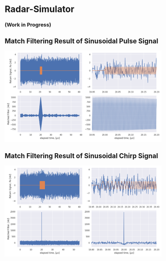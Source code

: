 # Radar-Simulator
### (Work in Progress)

## Match Filtering Result of Sinusoidal Pulse Signal
![Alt text](plot_signals_sinusoid_pulse.png?raw=true "Title")

## Match Filtering Result of Sinusoidal Chirp Signal
![Alt text](plot_signals_chirp_pulse.png?raw=true "Title")
